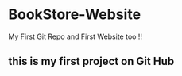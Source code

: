 # BookStore-Website

My First Git Repo and First Website too !!

## this is my first project on Git Hub
